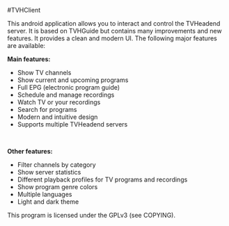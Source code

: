 #TVHClient

This android application allows you to interact and control the TVHeadend server. It is based on TVHGuide but contains many improvements and new features. It provides a clean and modern UI. The following major features are available: 

<b>Main features:</b>
* Show TV channels
* Show current and upcoming programs
* Full EPG (electronic program guide)
* Schedule and manage recordings
* Watch TV or your recordings
* Search for programs
* Modern and intuitive design
* Supports multiple TVHeadend servers
<br />

<b>Other features:</b>
* Filter channels by category
* Show server statistics
* Different playback profiles for TV programs and recordings
* Show program genre colors
* Multiple languages
* Light and dark theme

This program is licensed under the GPLv3 (see COPYING).
